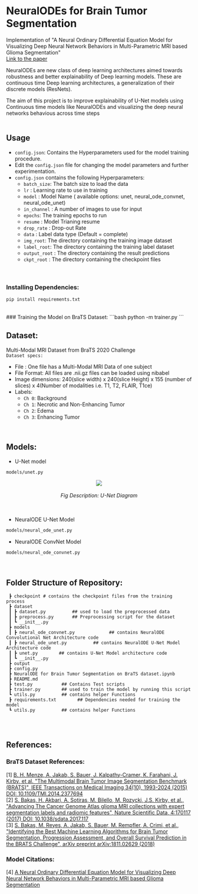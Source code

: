 # NeuralODEs for Brain Tumor Segmentation

Implementation of "A Neural Ordinary Differential Equation Model for Visualizing Deep Neural Network Behaviors in Multi-Parametric MRI based Glioma Segmentation"  
[Link to the paper](https://arxiv.org/abs/2203.00628)  
  
NeuralODEs are new class of deep learning architectures aimed towards robustness and better explainability of Deep learning models. These are continuous time Deep learning architectures, a generalization of their discrete models (ResNets).   

<!-- ## Basic Navigation:
* `models` directory contains the architectures of different models implemented
* `script` contains the bash scripts to run the model with different configurations(or hyperparameters)
* `dataset` contains the scripts for prepararing dataset and preprocessing of dataset
* `Example-Notebook` has pre-trained experiments and visualization of results
* `trainer.py` contains the code for training the model 
* `test.py` contains the code for testing the model and Inference mode -->

The aim of this project is to improve explainability of U-Net models using Continuous time models like NeuralODEs and visualizing the deep neural networks behavious across time steps
<br>
<br>

## Usage
* `config.json`: Contains the Hyperparameters used for the model training procedure.  
* Edit the `config.json` file for changing the model parameters and further experimentation. 
* `config.json` contains the following Hyperparameters: 
    * `batch_size`: The batch size to load the data
    * `lr` : Learning rate to use in training
    * `model` : Model Name ( available options: unet, neural_ode_convnet, neural_ode_unet)
    * `in_channel` : A number of images to use for input
    * `epochs`: The training epochs to run
    * `resume` : Model Trianing resume
    * `drop_rate` : Drop-out Rate
    * `data` : Label data type (Default = complete)
    * `img_root`: The directory containing the training image dataset
    * `label_root`: The directory containing the training label dataset
    * `output_root` : The directory containing the result predictions
    * `ckpt_root` : The directory containing the checkpoint files
    <br>
    <br>

### Installing Dependencies:
```bash
pip install requirements.txt
```
<br>
### Training the Model on BraTS Dataset:
```bash
python -m trainer.py
```
<br> 

## Dataset:

Multi-Modal MRI Dataset from BraTS 2020 Challenge  
`Dataset specs:`
* File : One file has a Multi-Modal MRI Data of one subject
* File Format: All files are .nii.gz files can be loaded using nibabel
* Image dimensions: 240(slice width) x 240(slice Height) x 155 (number of slices) x 4(Number of modalities i.e. T1, T2, FLAIR, T1ce)
* Labels:
    * `Ch 0`: Background
    * `Ch 1`: Necrotic and Non-Enhancing Tumor
    * `Ch 2`: Edema
    * `Ch 3`: Enhancing Tumor
<br>

## Models:
* U-Net model  
```bash
models/unet.py
```
<div align = "center">
    <img src = "https://i.imgur.com/OXtVFvT.png">
    <br>
    <br>
    <em align = "center">Fig Description: U-Net Diagram</em>
    <br>
</div>
<br>
<br>

* NeuralODE U-Net Model
```bash
models/neural_ode_unet.py
```
* NeuralODE ConvNet Model
```bash
models/neural_ode_convnet.py
```
<br>

## Folder Structure of Repository:

```
 ┣ checkpoint # contains the checkpoint files from the training process
 ┣ dataset
 ┃ ┣ dataset.py          ## used to load the preprocessed data
 ┃ ┣ preprocess.py       ## Preprocessing script for the dataset
 ┃ ┗ __init__.py
 ┣ models
 ┃ ┣ neural_ode_convnet.py             ## contains NeuralODE Convolutional Net Architecture code
 ┃ ┣ neural_ode_unet.py          ## contains NeuralODE U-Net Model Architecture code
 ┃ ┣ unet.py        ## contains U-Net Model architecture code
 ┃ ┗ __init__.py
 ┣ output
 ┣ config.py
 ┣ NeuralODE for Brain Tumor Segmentation on BraTS dataset.ipynb
 ┣ README.md
 ┣ test.py           ## Contains Test scripts
 ┣ trainer.py        ## used to train the model by running this script
 ┗ utils.py          ## contains helper Functions
 ┣ requirements.txt        ## Dependencies needed for training the model
 ┗ utils.py          ## contains helper Functions
 
```
<br>

## References:  
### BraTS Dataset References:
[1] [B. H. Menze, A. Jakab, S. Bauer, J. Kalpathy-Cramer, K. Farahani, J. Kirby, et al. "The Multimodal Brain Tumor Image Segmentation Benchmark (BRATS)", IEEE Transactions on Medical Imaging 34(10), 1993-2024 (2015) DOI: 10.1109/TMI.2014.2377694](https://pubmed.ncbi.nlm.nih.gov/25494501/)   
[2] [S. Bakas, H. Akbari, A. Sotiras, M. Bilello, M. Rozycki, J.S. Kirby, et al., "Advancing The Cancer Genome Atlas glioma MRI collections with expert segmentation labels and radiomic features", Nature Scientific Data, 4:170117 (2017) DOI: 10.1038/sdata.2017.117](https://pubmed.ncbi.nlm.nih.gov/28872634/)  
[3]  [S. Bakas, M. Reyes, A. Jakab, S. Bauer, M. Rempfler, A. Crimi, et al., "Identifying the Best Machine Learning Algorithms for Brain Tumor Segmentation, Progression Assessment, and Overall Survival Prediction in the BRATS Challenge", arXiv preprint arXiv:1811.02629 (2018)](https://arxiv.org/abs/1811.02629)

### Model Citations:  
[4] [A Neural Ordinary Differential Equation Model for Visualizing Deep Neural Network Behaviors in Multi-Parametric MRI based Glioma Segmentation](https://arxiv.org/abs/2203.00628) 
